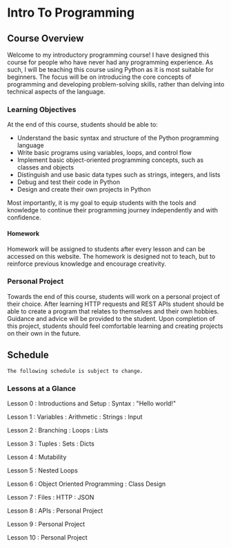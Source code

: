 Intro To Programming
============================

## Course Overview

Welcome to my introductory programming course! I have designed this course for people who have never had any programming experience. As such, I will be teaching this course using Python as it is most suitable for beginners. The focus will be on introducing the core concepts of programming and developing problem-solving skills, rather than delving into technical aspects of the language.

		
### Learning Objectives
		
At the end of this course, students should be able to:
		
* Understand the basic syntax and structure of the Python programming language
* Write basic programs using variables, loops, and control flow
* Implement basic object-oriented programming concepts, such as classes and objects
* Distinguish and use basic data types such as strings, integers, and lists
* Debug and test their code in Python
* Design and create their own projects in Python

Most importantly, it is my goal to equip students with the tools and knowledge to continue their programming journey independently and with confidence.


#### Homework

Homework will be assigned to students after every lesson and can be accessed on this website. The homework is designed not to teach, but to reinforce previous knowledge and encourage creativity.

### Personal Project

Towards the end of this course, students will work on a personal project of their choice. After learning HTTP requests and REST APIs student should be able to create a program that relates to themselves and their own hobbies. Guidance and advice will be provided to the student. Upon completion of this project, students should feel comfortable learning and creating projects on their own in the future.


## Schedule

```{note}
The following schedule is subject to change.
```
### Lessons at a Glance

Lesson 0
: Introductions and Setup
: Syntax
: "Hello world!"

Lesson 1
: Variables
: Arithmetic
: Strings
: Input

Lesson 2
: Branching
: Loops
: Lists

Lesson 3
: Tuples
: Sets
: Dicts

Lesson 4
: Mutability

Lesson 5
: Nested Loops

Lesson 6
: Object Oriented Programming
: Class Design

Lesson 7
: Files
: HTTP
: JSON

Lesson 8
: APIs
: Personal Project

Lesson 9
: Personal Project

Lesson 10
: Personal Project